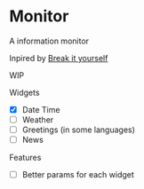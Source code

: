 # Monitor
A information monitor

Inpired by [Break it yourself](https://www.youtube.com/watch?v=OYlloiaBINo)

WIP

Widgets
- [x] Date Time
- [ ] Weather
- [ ] Greetings (in some languages)
- [ ] News

Features
- [ ] Better params for each widget
